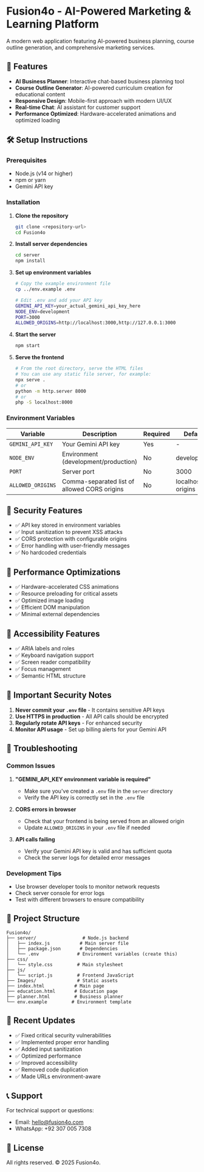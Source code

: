 # Fusion4o - AI-Powered Marketing & Learning Platform

A modern web application featuring AI-powered business planning, course outline generation, and comprehensive marketing services.

## 🚀 Features

- **AI Business Planner**: Interactive chat-based business planning tool
- **Course Outline Generator**: AI-powered curriculum creation for educational content
- **Responsive Design**: Mobile-first approach with modern UI/UX
- **Real-time Chat**: AI assistant for customer support
- **Performance Optimized**: Hardware-accelerated animations and optimized loading

## 🛠️ Setup Instructions

### Prerequisites

- Node.js (v14 or higher)
- npm or yarn
- Gemini API key

### Installation

1. **Clone the repository**
   ```bash
   git clone <repository-url>
   cd Fusion4o
   ```

2. **Install server dependencies**
   ```bash
   cd server
   npm install
   ```

3. **Set up environment variables**
   ```bash
   # Copy the example environment file
   cp ../env.example .env
   
   # Edit .env and add your API key
   GEMINI_API_KEY=your_actual_gemini_api_key_here
   NODE_ENV=development
   PORT=3000
   ALLOWED_ORIGINS=http://localhost:3000,http://127.0.0.1:3000
   ```

4. **Start the server**
   ```bash
   npm start
   ```

5. **Serve the frontend**
   ```bash
   # From the root directory, serve the HTML files
   # You can use any static file server, for example:
   npx serve .
   # or
   python -m http.server 8000
   # or
   php -S localhost:8000
   ```

### Environment Variables

| Variable | Description | Required | Default |
|----------|-------------|----------|---------|
| `GEMINI_API_KEY` | Your Gemini API key | Yes | - |
| `NODE_ENV` | Environment (development/production) | No | development |
| `PORT` | Server port | No | 3000 |
| `ALLOWED_ORIGINS` | Comma-separated list of allowed CORS origins | No | localhost origins |

## 🔧 Security Features

- ✅ API key stored in environment variables
- ✅ Input sanitization to prevent XSS attacks
- ✅ CORS protection with configurable origins
- ✅ Error handling with user-friendly messages
- ✅ No hardcoded credentials

## 🎨 Performance Optimizations

- ✅ Hardware-accelerated CSS animations
- ✅ Resource preloading for critical assets
- ✅ Optimized image loading
- ✅ Efficient DOM manipulation
- ✅ Minimal external dependencies

## 📱 Accessibility Features

- ✅ ARIA labels and roles
- ✅ Keyboard navigation support
- ✅ Screen reader compatibility
- ✅ Focus management
- ✅ Semantic HTML structure

## 🚨 Important Security Notes

1. **Never commit your `.env` file** - It contains sensitive API keys
2. **Use HTTPS in production** - All API calls should be encrypted
3. **Regularly rotate API keys** - For enhanced security
4. **Monitor API usage** - Set up billing alerts for your Gemini API

## 🐛 Troubleshooting

### Common Issues

1. **"GEMINI_API_KEY environment variable is required"**
   - Make sure you've created a `.env` file in the `server` directory
   - Verify the API key is correctly set in the `.env` file

2. **CORS errors in browser**
   - Check that your frontend is being served from an allowed origin
   - Update `ALLOWED_ORIGINS` in your `.env` file if needed

3. **API calls failing**
   - Verify your Gemini API key is valid and has sufficient quota
   - Check the server logs for detailed error messages

### Development Tips

- Use browser developer tools to monitor network requests
- Check server console for error logs
- Test with different browsers to ensure compatibility

## 📁 Project Structure

```
Fusion4o/
├── server/                 # Node.js backend
│   ├── index.js           # Main server file
│   ├── package.json       # Dependencies
│   └── .env              # Environment variables (create this)
├── css/
│   └── style.css         # Main stylesheet
├── js/
│   └── script.js         # Frontend JavaScript
├── Images/               # Static assets
├── index.html           # Main page
├── education.html       # Education page
├── planner.html         # Business planner
└── env.example         # Environment template
```

## 🔄 Recent Updates

- ✅ Fixed critical security vulnerabilities
- ✅ Implemented proper error handling
- ✅ Added input sanitization
- ✅ Optimized performance
- ✅ Improved accessibility
- ✅ Removed code duplication
- ✅ Made URLs environment-aware

## 📞 Support

For technical support or questions:
- Email: hello@fusion4o.com
- WhatsApp: +92 307 005 7308

## 📄 License

All rights reserved. © 2025 Fusion4o.
